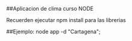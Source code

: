 ##Aplicacion de clima curso NODE

Recuerden ejecutar npm install para las librerias 

##Ejemplo: node app -d "Cartagena";  